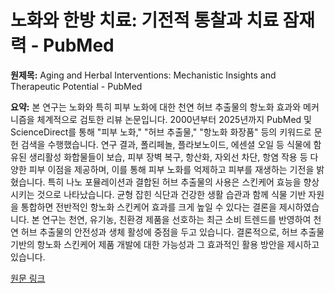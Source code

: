 # 노화와 한방 치료: 기전적 통찰과 치료 잠재력 - PubMed

**원제목:** Aging and Herbal Interventions: Mechanistic Insights and Therapeutic Potential - PubMed

**요약:** 본 연구는 노화와 특히 피부 노화에 대한 천연 허브 추출물의 항노화 효과와 메커니즘을 체계적으로 검토한 리뷰 논문입니다. 2000년부터 2025년까지 PubMed 및 ScienceDirect를 통해 "피부 노화," "허브 추출물," "항노화 화장품" 등의 키워드로 문헌 검색을 수행했습니다.  연구 결과,  폴리페놀, 플라보노이드, 에센셜 오일 등 식물에 함유된 생리활성 화합물들이 보습, 피부 장벽 복구, 항산화, 자외선 차단, 항염 작용 등 다양한 피부 이점을 제공하며, 이를 통해 피부 노화를 억제하고 피부를 재생하는 기전을 밝혔습니다.  특히 나노 포뮬레이션과 결합된 허브 추출물의 사용은 스킨케어 효능을 향상시키는 것으로 나타났습니다.  균형 잡힌 식단과 건강한 생활 습관과 함께 식물 기반 자원을 통합하면 전반적인 항노화 스킨케어 효과를 크게 높일 수 있다는 결론을 제시하였습니다.  본 연구는 천연, 유기농, 친환경 제품을 선호하는 최근 소비 트렌드를 반영하여 천연 허브 추출물의 안전성과 생체 활성에 중점을 두고 있습니다.  결론적으로, 허브 추출물 기반의 항노화 스킨케어 제품 개발에 대한 가능성과 그 효과적인 활용 방안을 제시하고 있습니다.

[원문 링크](https://pubmed.ncbi.nlm.nih.gov/40702898/)

